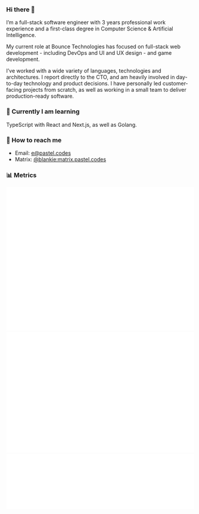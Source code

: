 ### Hi there 👋

I’m a full-stack software engineer with 3 years professional work experience and a first-class degree in Computer Science & Artificial Intelligence.

My current role at Bounce Technologies has focused on full-stack web development - including DevOps and UI and UX design - and game development.

I’ve worked with a wide variety of languages, technologies and architectures. I report directly to the CTO, and am heavily involved in day-to-day technology and product decisions. I have personally led customer-facing projects from scratch, as well as working in a small team to deliver production-ready software.

### 💭 Currently I am learning

TypeScript with React and Next.js, as well as Golang.

### 💌 How to reach me

- Email: [e@pastel.codes](mailto:e@pastel.codes)
- Matrix: [@blankie:matrix.pastel.codes](https://matrix.to/#/@blankie:matrix.pastel.codes)

<!--
**aurora-dot/aurora-dot** is a ✨ _special_ ✨ repository because its `README.md` (this file) appears on your GitHub profile.

Here are some ideas to get you started:

- 🔭 I’m currently working on ...
- 🌱 I’m currently learning ...
- 👯 I’m looking to collaborate on ...
- 🤔 I’m looking for help with ...
- 💬 Ask me about ...
- 📫 How to reach me: ...
- 😄 Pronouns: ...
- ⚡ Fun fact: ...
-->

### 📊 Metrics

![Metrics](github-metrics.svg)
![Metrics](metrics.plugin.isocalendar.fullyear.svg)
![Metrics](metrics.plugin.languages.recent.svg)
